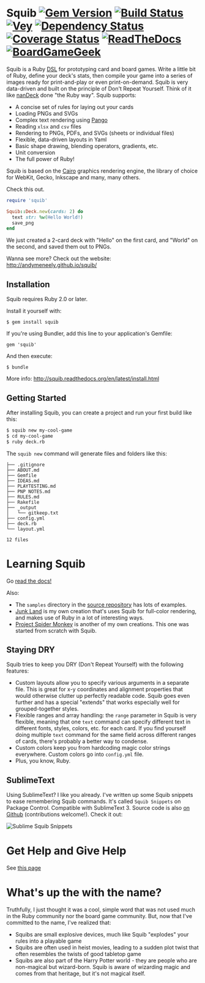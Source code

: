 # Squib [![Gem Version](https://badge.fury.io/rb/squib.svg)](https://rubygems.org/gems/squib) [![Build Status](https://secure.travis-ci.org/andymeneely/squib.svg?branch=master)](https://travis-ci.org/andymeneely/squib) [![Vey][vey]][vey_url] [![Dependency Status](https://gemnasium.com/andymeneely/squib.svg)](https://gemnasium.com/andymeneely/squib) [![Coverage Status](https://img.shields.io/coveralls/andymeneely/squib.svg)](https://coveralls.io/r/andymeneely/squib) [![ReadTheDocs](http://squib.readthedocs.io/en/latest/?badge=latest)](http://squib.readthedocs.io) [![BoardGameGeek](https://cdn.rawgit.com/andymeneely/squib/gh-pages/images/microbadge.png)](https://boardgamegeek.com/guild/2601)
Squib is a Ruby [DSL](http://en.wikipedia.org/wiki/Domain-specific_language) for prototyping card and board games. Write a little bit of Ruby, define your deck's stats, then compile your game into a series of images ready for print-and-play or even print-on-demand. Squib is very data-driven and built on the principle of Don't Repeat Yourself. Think of it like [nanDeck](http://www.nand.it/nandeck/) done "the Ruby way". Squib supports:

[vey]: https://ci.appveyor.com/api/projects/status/github/andymeneely/squib?svg=true
[vey_url]: https://ci.appveyor.com/project/andymeneely/squib

* A concise set of rules for laying out your cards
* Loading PNGs and SVGs
* Complex text rendering using [Pango](http://www.pango.org/)
* Reading `xlsx` and `csv` files
* Rendering to PNGs, PDFs, and SVGs (sheets or individual files)
* Flexible, data-driven layouts in Yaml
* Basic shape drawing, blending operators, gradients, etc.
* Unit conversion
* The full power of Ruby!

Squib is based on the [Cairo](http://cairographics.org/) graphics rendering engine, the library of choice for WebKit, Gecko, Inkscape and many, many others.

Check this out.

```ruby
require 'squib'

Squib::Deck.new(cards: 2) do
  text str: %w(Hello World!)
  save_png
end
```

We just created a 2-card deck with "Hello" on the first card, and "World" on the second, and saved them out to PNGs.

Wanna see more? Check out the website: http://andymeneely.github.io/squib/

## Installation

Squib requires Ruby 2.0 or later.

Install it yourself with:

    $ gem install squib

If you're using Bundler, add this line to your application's Gemfile:

    gem 'squib'

And then execute:

    $ bundle

More info: http://squib.readthedocs.org/en/latest/install.html


## Getting Started

After installing Squib, you can create a project and run your first build like this:

```sh
$ squib new my-cool-game
$ cd my-cool-game
$ ruby deck.rb
```

The `squib new` command will generate files and folders like this:

```
├── .gitignore
├── ABOUT.md
├── Gemfile
├── IDEAS.md
├── PLAYTESTING.md
├── PNP NOTES.md
├── RULES.md
├── Rakefile
├── _output
│   └── gitkeep.txt
├── config.yml
├── deck.rb
└── layout.yml

12 files
```


# Learning Squib

Go [read the docs!](http://squib.readthedocs.org/)

Also:
* The `samples` directory in the [source repository](https://github.com/andymeneely/squib) has lots of examples.
* [Junk Land](https://github.com/andymeneely/junk-land) is my own creation that's uses Squib for full-color rendering, and makes use of Ruby in a lot of interesting ways.
* [Project Spider Monkey](https://github.com/andymeneely/project-spider-monkey) is another of my own creations. This one was started from scratch with Squib.


## Staying DRY

Squib tries to keep you DRY (Don't Repeat Yourself) with the following features:

* Custom layouts allow you to specify various arguments in a separate file. This is great for x-y coordinates and alignment properties that would otherwise clutter up perfectly readable code. Squib goes even further and has a special "extends" that works especially well for grouped-together styles.
* Flexible ranges and array handling: the `range` parameter in Squib is very flexible, meaning that one `text` command can specify different text in different fonts, styles, colors, etc. for each card. If you find yourself doing multiple `text` command for the same field across different ranges of cards, there's probably a better way to condense.
* Custom colors keep you from hardcoding magic color strings everywhere. Custom colors go into `config.yml` file.
* Plus, you know, Ruby.

## SublimeText

Using SublimeText? I like you already. I've written up some Squib snippets to ease remembering Squib commands. It's called `Squib Snippets` on Package Control. Compatible with SublimeText 3. Source code is also [on Github](https://github.com/andymeneely/sublime-squib) (contributions welcome!). Check it out:

![Sublime Squib Snippets](https://raw.githubusercontent.com/andymeneely/squib/screencasts/sublime-squib-snippets.gif)



# Get Help and Give Help

See [this page](http://squib.readthedocs.org/en/latest/help.html)


# What's up the with the name?

Truthfully, I just thought it was a cool, simple word that was not used much in the Ruby community nor the board game community. But, now that I've committed to the name, I've realized that:

* Squibs are small explosive devices, much like Squib "explodes" your rules into a playable game
* Squibs are often used in heist movies, leading to a sudden plot twist that often resembles the twists of good tabletop game
* Squibs are also part of the Harry Potter world - they are people who are non-magical but wizard-born. Squib is aware of wizarding magic and comes from that heritage, but it's not magical itself.
